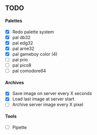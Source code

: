 ## TODO

#### Palettes
- [x] Redo palette system
- [x] pal db32
- [x] pal edg32
- [x] pal arne32
- [x] pal gameboy color (4)
- [ ] pal prio
- [ ] pal pico8
- [ ] pal comodore64

#### Archives
- [x] Save image on server every X seconds
- [x] Load last image at server start
- [ ] Archive server image every X pixel

#### Tools
- [ ] Pipette